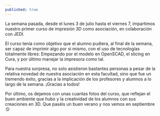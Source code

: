 ```yaml
---
published: true
---
```


La semana pasada, desde el lunes 3 de julio hasta el viernes 7, impartimos nuestro primer curso de impresión 3D como asociación, en colaboración con JEDI.

El curso tenía como objetivo que el alumno pudiera, al final de la semana, ser capaz de imprimir algo por si mismo, con el uso de tecnologías totalmente libres: Empezando por el modelo en OpenSCAD, el slicing en Cura, y por último manejar la impresora como tal.

Para nuestra sorpresa, no solo asistieron bastantes personas a pesar de la relativa novedad de nuestra asociación en esta facultad, sino que fue un tremendo éxito, gracias a la implicación de los profesores y alumnos a lo largo de la semana. ¡Gracias a todos!

Por último, os dejamos con unas cuantas fotos del curso, que reflejan el buen ambiente que hubo y la creatividad de los alumnos con sus creaciones en 3D.
Que paséis un buen verano y nos vemos en septiembre :D
